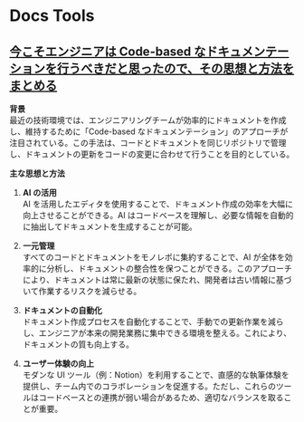 # Docs Tools

## [今こそエンジニアは Code-based なドキュメンテーションを行うべきだと思ったので、その思想と方法をまとめる](https://zenn.dev/ryokomy/articles/a2fa332bcfe8d8)

**背景**  
最近の技術環境では、エンジニアリングチームが効率的にドキュメントを作成し、維持するために「Code-based なドキュメンテーション」のアプローチが注目されている。この手法は、コードとドキュメントを同じリポジトリで管理し、ドキュメントの更新をコードの変更に合わせて行うことを目的としている。

**主な思想と方法**

1. **AI の活用**  
   AI を活用したエディタを使用することで、ドキュメント作成の効率を大幅に向上させることができる。AI はコードベースを理解し、必要な情報を自動的に抽出してドキュメントを生成することが可能。

2. **一元管理**  
   すべてのコードとドキュメントをモノレポに集約することで、AI が全体を効率的に分析し、ドキュメントの整合性を保つことができる。このアプローチにより、ドキュメントは常に最新の状態に保たれ、開発者は古い情報に基づいて作業するリスクを減らせる。

3. **ドキュメントの自動化**  
   ドキュメント作成プロセスを自動化することで、手動での更新作業を減らし、エンジニアが本来の開発業務に集中できる環境を整える。これにより、ドキュメントの質も向上する。

4. **ユーザー体験の向上**  
   モダンな UI ツール（例：Notion）を利用することで、直感的な執筆体験を提供し、チーム内でのコラボレーションを促進する。ただし、これらのツールはコードベースとの連携が弱い場合があるため、適切なバランスを取ることが重要。
